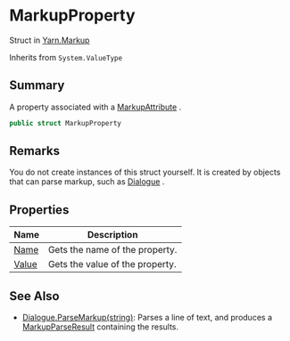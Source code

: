 # MarkupProperty

Struct in [Yarn.Markup](../)

Inherits from `System.ValueType`

## Summary

A property associated with a [MarkupAttribute](../yarn.markup.markupattribute/) .

```csharp
public struct MarkupProperty
```

## Remarks

You do not create instances of this struct yourself. It is created by objects that can parse markup, such as [Dialogue](../../yarn/yarn.dialogue/) .

## Properties

| Name                                         | Description                     |
| -------------------------------------------- | ------------------------------- |
| [Name](yarn.markup.markupproperty.name.md)   | Gets the name of the property.  |
| [Value](yarn.markup.markupproperty.value.md) | Gets the value of the property. |

## See Also

* [Dialogue.ParseMarkup(string)](../../yarn/yarn.dialogue/yarn.dialogue.parsemarkup.md): Parses a line of text, and produces a [MarkupParseResult](../yarn.markup.markupparseresult/) containing the results.
